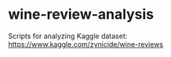 # wine-review-analysis
Scripts for analyzing Kaggle dataset: https://www.kaggle.com/zynicide/wine-reviews
